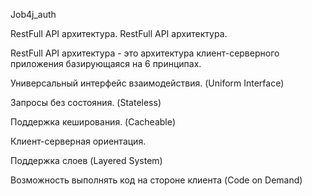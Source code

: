 Job4j_auth

RestFull API архитектура. RestFull API архитектура.

RestFull API архитектура - это архитектура клиент-серверного приложения базирующаяся на 6 принципах.

Универсальный интерфейс взаимодействия. (Uniform Interface)

Запросы без состояния. (Stateless)

Поддержка кеширования. (Cacheable)

Клиент-серверная ориентация.

Поддержка слоев (Layered System)

Возможность выполнять код на стороне клиента (Code on Demand)

